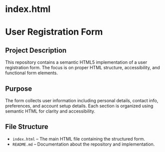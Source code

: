 # index.html

# User Registration Form

## Project Description
This repository contains a semantic HTML5 implementation of a user registration form. The focus is on proper HTML structure, accessibility, and functional form elements.

## Purpose
The form collects user information including personal details, contact info, preferences, and account setup details. Each section is organized using semantic HTML for clarity and accessibility.

## File Structure
- `index.html` – The main HTML file containing the structured form.
- `README.md` – Documentation about the repository and implementation.

